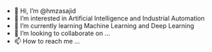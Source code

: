 - 👋 Hi, I’m @hmzasajid
- 👀 I’m interested in Artificial Intelligence and Industrial Automation
- 🌱 I’m currently learning Machine Learning and Deep Learning
- 💞️ I’m looking to collaborate on ...
- 📫 How to reach me ...

<!---
hmzasajid/hmzasajid is a ✨ special ✨ repository because its `README.md` (this file) appears on your GitHub profile.
You can click the Preview link to take a look at your changes.
--->
